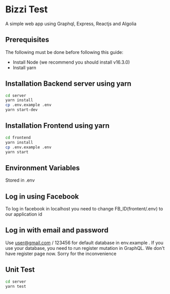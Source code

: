 # Bizzi Test

A simple web app using Graphql, Express, Reactjs and Algolia

## Prerequisites
The following must be done before following this guide:
- Install Node (we recommend you should install v16.3.0)
- Install yarn

## Installation Backend server using yarn

```bash
cd server
yarn install
cp .env.example .env
yarn start-dev
```

## Installation Frontend using yarn

```bash
cd frontend
yarn install
cp .env.example .env
yarn start
```

## Environment Variables
Stored in .env

## Log in using Facebook
To log in facebook in localhost you need to change FB_ID(frontent/.env) to our application id

## Log in with email and password
Use user@gmail.com / 123456 for default database in env.example .
If you use your database, you need to run register mutation in GraphQL.
We don't have register page now. Sorry for the inconvenience

## Unit Test
```bash
cd server
yarn test
```